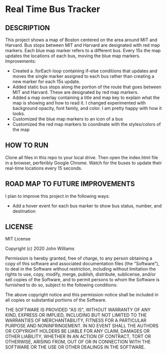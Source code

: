 # Real Time Bus Tracker


## DESCRIPTION 
This project shows a map of Boston centered on the area around MIT and Harvard. Bus stops between MIT and Harvard are designated with red map markers. Each blue map marker refers to a different bus. Every 15s the map updates the locations of each bus, moving the blue map markers. 
Improvements:
- Created a .forEach loop containing if-else conditions that updates and moves the single marker assigned to each bus rather than creating a new marker for each 15s update.
- Added static bus stops along the portion of the route that goes between MIT and Harvard. These are designated by red map markers. 
- Added a map overlay containing a title and map key to explain what the map is showing and how to read it. I changed experimented with background opacity, font family, and color. I am pretty happy with how it looks.
- Customized the blue map markers to an icon of a bus
- Customized the red map markers to coordinate with the styles/colors of the map

## HOW TO RUN
Clone all files in this repo to your local drive. Then open the index.html file in a browser, perferibly Google Chrome. Watch for the buses to update their real-time locations every 15 seconds.

## ROAD MAP TO FUTURE IMPROVEMENTS
I plan to improve this project in the following ways:
- Add a hover event for each bus marker to show bus status, number, and destination

## LICENSE
MIT License

Copyright (c) 2020 John Williams

Permission is hereby granted, free of charge, to any person obtaining a copy of this software and associated documentation files (the "Software"), to deal in the Software without restriction, including without limitation the rights to use, copy, modify, merge, publish, distribute, sublicense, and/or sell copies of the Software, and to permit persons to whom the Software is furnished to do so, subject to the following conditions:

The above copyright notice and this permission notice shall be included in all copies or substantial portions of the Software.

THE SOFTWARE IS PROVIDED "AS IS", WITHOUT WARRANTY OF ANY KIND, EXPRESS OR IMPLIED, INCLUDING BUT NOT LIMITED TO THE WARRANTIES OF MERCHANTABILITY, FITNESS FOR A PARTICULAR PURPOSE AND NONINFRINGEMENT. IN NO EVENT SHALL THE AUTHORS OR COPYRIGHT HOLDERS BE LIABLE FOR ANY CLAIM, DAMAGES OR OTHER LIABILITY, WHETHER IN AN ACTION OF CONTRACT, TORT OR OTHERWISE, ARISING FROM, OUT OF OR IN CONNECTION WITH THE SOFTWARE OR THE USE OR OTHER DEALINGS IN THE SOFTWARE.
